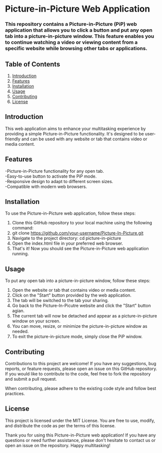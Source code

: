 # Picture-in-Picture Web Application
### This repository contains a Picture-in-Picture (PiP) web application that allows you to click a button and put any open tab into a picture-in-picture window. This feature enables you to continue watching a video or viewing content from a specific website while browsing other tabs or applications.

## Table of Contents
1. [Introduction](#introduction)
2. [Features](#features)
3. [Installation](#installation)
4. [Usage](#usage)
6. [Contributing](#contributing)
7. [License](#license)

## Introduction
This web application aims to enhance your multitasking experience by providing a simple Picture-in-Picture functionality. It's designed to be user-friendly and can be used with any website or tab that contains video or media content.

## Features
-Picture-in-Picture functionality for any open tab. <br>
-Easy-to-use button to activate the PiP mode.<br>
-Responsive design to adapt to different screen sizes.<br>
-Compatible with modern web browsers.<br>

## Installation
To use the Picture-in-Picture web application, follow these steps: <br>

1. Clone this GitHub repository to your local machine using the following command: <br>
2. git clone https://github.com/your-username/Picture-In-Picture.git <br>
3. Navigate to the project directory: cd picture-in-picture <br>
4. Open the index.html file in your preferred web browser.<br>
5. That's it! Now you should see the Picture-in-Picture web application running.<br>

## Usage
To put any open tab into a picture-in-picture window, follow these steps:

1. Open the website or tab that contains video or media content. <br>
2. Click on the "Start" button provided by the web application. <br>
3. The tab will be switched to the tab your sharing. <br>
4. Go back to the Picture-In-Picutre website and click the "Start" button agian. <br>
5. The current tab will now be detached and appear as a picture-in-picture window on your screen.<br>
6. You can move, resize, or minimize the picture-in-picture window as needed.<br>
7. To exit the picture-in-picture mode, simply close the PiP window.<br>

## Contributing
Contributions to this project are welcome! If you have any suggestions, bug reports, or feature requests, please open an issue on this GitHub repository. If you would like to contribute to the code, feel free to fork the repository and submit a pull request.

When contributing, please adhere to the existing code style and follow best practices.

## License
This project is licensed under the MIT License. You are free to use, modify, and distribute the code as per the terms of this license.

Thank you for using this Picture-in-Picture web application! If you have any questions or need further assistance, please don't hesitate to contact us or open an issue on the repository. Happy multitasking!
